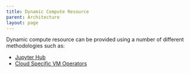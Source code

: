 ```yaml
---
title: Dynamic Compute Resource
parent: Architecture
layout: page
---
```


Dynamic compute resource can be provided using a number of different methodologies such as:

* [Jupyter Hub](./Dynamic-Compute-Resource/Jupyter-Hub.md)
* [Cloud Specific VM Operators](./Dynamic-Compute-Resource/Cloud-Specific-VM-Operators.md)